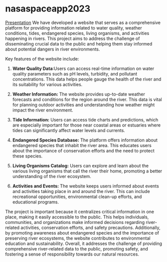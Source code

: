 
# nasaspaceapp2023
[Presentation](https://www.canva.com/design/DAFwj4_I9zk/vQCTeyhx_msaivoaGgR35Q/edit?utm_content=DAFwj4_I9zk&utm_campaign=designshare&utm_medium=link2&utm_source=sharebutton)
We have developed a website that serves as a comprehensive platform for providing information related to water quality, weather conditions, tides, endangered species, living organisms, and activities happening in rivers. This project aims to address the challenge of disseminating crucial data to the public and helping them stay informed about potential dangers in river environments.

Key features of the website include:

1. **Water Quality Data**:Users can access real-time information on water quality parameters such as pH levels, turbidity, and pollutant concentrations. This data helps people gauge the health of the river and its suitability for various activities.

2. **Weather Information:** The website provides up-to-date weather forecasts and conditions for the region around the river. This data is vital for planning outdoor activities and understanding how weather might impact the river environment.

3. **Tide Information:** Users can access tide charts and predictions, which are especially important for those near coastal areas or estuaries where tides can significantly affect water levels and currents.

4. **Endangered Species Database:** The platform offers information about endangered species that inhabit the river area. This educates users about the importance of conservation efforts and the need to protect these species.

5. **Living Organisms Catalog:** Users can explore and learn about the various living organisms that call the river their home, promoting a better understanding of the river ecosystem.

6. **Activities and Events:** The website keeps users informed about events and activities taking place in and around the river. This can include recreational opportunities, environmental clean-up efforts, and educational programs.

The project is important because it centralizes critical information in one place, making it easily accessible to the public. This helps individuals, communities, and organizations make informed decisions regarding river-related activities, conservation efforts, and safety precautions. Additionally, by promoting awareness about endangered species and the importance of preserving river ecosystems, the website contributes to environmental education and sustainability. Overall, it addresses the challenge of providing comprehensive river-related data to the public, promoting safety, and fostering a sense of responsibility towards our natural resources.
